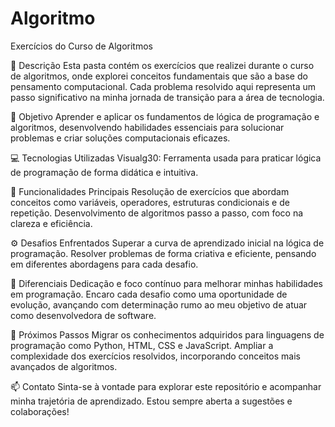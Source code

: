# Algoritmo

Exercícios do Curso de Algoritmos

🚀 Descrição
Esta pasta contém os exercícios que realizei durante o curso de algoritmos, onde explorei conceitos fundamentais que são a base do pensamento computacional. Cada problema resolvido aqui representa um passo significativo na minha jornada de transição para a área de tecnologia.

🎯 Objetivo
Aprender e aplicar os fundamentos de lógica de programação e algoritmos, desenvolvendo habilidades essenciais para solucionar problemas e criar soluções computacionais eficazes.

💻 Tecnologias Utilizadas
Visualg30: Ferramenta usada para praticar lógica de programação de forma didática e intuitiva.

🌟 Funcionalidades Principais
Resolução de exercícios que abordam conceitos como variáveis, operadores, estruturas condicionais e de repetição.
Desenvolvimento de algoritmos passo a passo, com foco na clareza e eficiência.

⚙️ Desafios Enfrentados
Superar a curva de aprendizado inicial na lógica de programação.
Resolver problemas de forma criativa e eficiente, pensando em diferentes abordagens para cada desafio.

🎨 Diferenciais
Dedicação e foco contínuo para melhorar minhas habilidades em programação.
Encaro cada desafio como uma oportunidade de evolução, avançando com determinação rumo ao meu objetivo de atuar como desenvolvedora de software.

📌 Próximos Passos
Migrar os conhecimentos adquiridos para linguagens de programação como Python, HTML, CSS e JavaScript.
Ampliar a complexidade dos exercícios resolvidos, incorporando conceitos mais avançados de algoritmos.

📫 Contato
Sinta-se à vontade para explorar este repositório e acompanhar minha trajetória de aprendizado. Estou sempre aberta a sugestões e colaborações!
